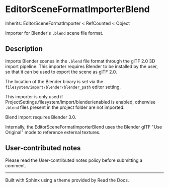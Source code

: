 # EditorSceneFormatImporterBlend

Inherits: EditorSceneFormatImporter < RefCounted < Object

Importer for Blender's `.blend` scene file format.

## Description

Imports Blender scenes in the `.blend` file format through the glTF 2.0 3D
import pipeline. This importer requires Blender to be installed by the user,
so that it can be used to export the scene as glTF 2.0.

The location of the Blender binary is set via the
`filesystem/import/blender/blender_path` editor setting.

This importer is only used if
ProjectSettings.filesystem/import/blender/enabled is enabled, otherwise
`.blend` files present in the project folder are not imported.

Blend import requires Blender 3.0.

Internally, the EditorSceneFormatImporterBlend uses the Blender glTF "Use
Original" mode to reference external textures.

## User-contributed notes

Please read the User-contributed notes policy before submitting a comment.

* * *

Built with Sphinx using a theme provided by Read the Docs.

